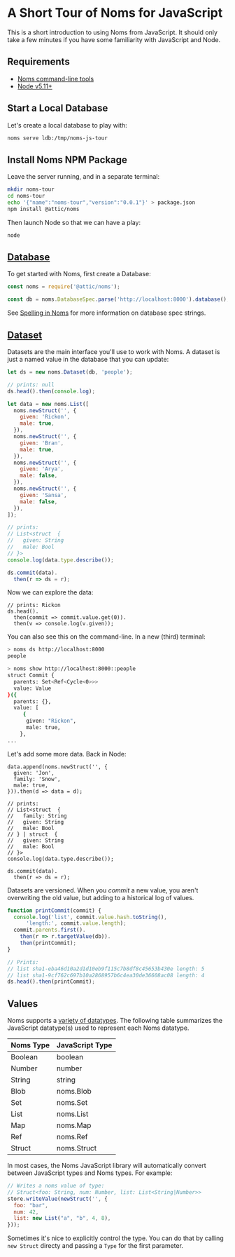 # A Short Tour of Noms for JavaScript

This is a short introduction to using Noms from JavaScript. It should only take a few minutes if you have some familiarity with JavaScript and Node.

## Requirements

* [Noms command-line tools](https://github.com/attic-labs/noms#setup)
* [Node v5.11+](https://nodejs.org/en/)

## Start a Local Database

Let's create a local database to play with:

```sh
noms serve ldb:/tmp/noms-js-tour
```

## Install Noms NPM Package

Leave the server running, and in a separate terminal:

```sh
mkdir noms-tour
cd noms-tour
echo '{"name":"noms-tour","version":"0.0.1"}' > package.json
npm install @attic/noms
```

Then launch Node so that we can have a play:

```sh
node
```

## [Database](https://github.com/attic-labs/noms/blob/master/js/src/database.js)

To get started with Noms, first create a Database:

```js
const noms = require('@attic/noms');

const db = noms.DatabaseSpec.parse('http://localhost:8000').database();
```

See [Spelling in Noms](spelling.md) for more information on database spec strings.



## [Dataset](https://github.com/attic-labs/noms/blob/master/js/src/dataset.js)

Datasets are the main interface you'll use to work with Noms. A dataset is just a named value in the database that you can update:

```js
let ds = new noms.Dataset(db, 'people');

// prints: null
ds.head().then(console.log);

let data = new noms.List([
  noms.newStruct('', {
  	given: 'Rickon',
  	male: true,
  }),
  noms.newStruct('', {
  	given: 'Bran',
  	male: true,
  }),
  noms.newStruct('', {
  	given: 'Arya',
  	male: false,
  }),
  noms.newStruct('', {
  	given: 'Sansa',
  	male: false,
  }),
]);

// prints:
// List<struct  {
//   given: String
//   male: Bool
// }>
console.log(data.type.describe());

ds.commit(data).
  then(r => ds = r);
```

Now we can explore the data:

```
// prints: Rickon
ds.head().
  then(commit => commit.value.get(0)).
  then(v => console.log(v.given));
```

You can also see this on the command-line. In a new (third) terminal:

```sh
> noms ds http://localhost:8000
people

> noms show http://localhost:8000::people
struct Commit {
  parents: Set<Ref<Cycle<0>>>
  value: Value
}({
  parents: {},
  value: [
     {
      given: "Rickon",
      male: true,
    },
...
```

Let's add some more data. Back in Node:

```
data.append(noms.newStruct('', {
  given: 'Jon',
  family: 'Snow',
  male: true,
})).then(d => data = d);

// prints:
// List<struct  {
//   family: String
//   given: String
//   male: Bool
// } | struct  {
//   given: String
//   male: Bool
// }>
console.log(data.type.describe());

ds.commit(data).
  then(r => ds = r);
```

Datasets are versioned. When you *commit* a new value, you aren't overwriting the old value, but adding to a historical log of values.

```js
function printCommit(commit) {
  console.log('list', commit.value.hash.toString(),
      'length:', commit.value.length);
  commit.parents.first().
    then(r => r.targetValue(db)).
    then(printCommit);
}

// Prints:
// list sha1-eba46d10a2d1d10eb9f115c7b8df8c45653b430e length: 5
// list sha1-9cf762c697b10a2868957b6c4ea30de36608ac08 length: 4
ds.head().then(printCommit);
```

## Values

Noms supports a [variety of datatypes](intro.md#types). The following table summarizes the JavaScript datatype(s) used to represent each Noms datatype.

Noms Type | JavaScript Type
--------------- | ---------
Boolean | boolean
Number | number
String | string
Blob | noms.Blob
Set | noms.Set
List | noms.List
Map | noms.Map
Ref | noms.Ref
Struct | noms.Struct

In most cases, the Noms JavaScript library will automatically convert between JavaScript types and Noms types. For example:

```js
// Writes a noms value of type:
// Struct<foo: String, num: Number, list: List<String|Number>>
store.writeValue(newStruct('', {
  foo: "bar",
  num: 42,
  list: new List("a", "b", 4, 8),
}));
```

Sometimes it's nice to explicitly control the type. You can do that by calling `new Struct` directy and passing a `Type` for the first parameter.
